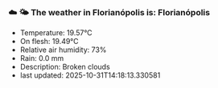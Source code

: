 ### ☁️ 🌤️  The weather in Florianópolis is: Florianópolis

- Temperature: 19.57°C
- On flesh: 19.49°C
- Relative air humidity: 73%
- Rain: 0.0 mm
- Description: Broken clouds
- last updated: 2025-10-31T14:18:13.330581
